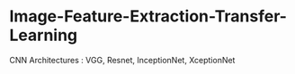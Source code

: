 # Image-Feature-Extraction-Transfer-Learning
CNN Architectures : VGG, Resnet, InceptionNet, XceptionNet
